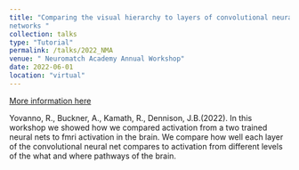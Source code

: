 ```yaml
---
title: "Comparing the visual hierarchy to layers of convolutional neural
networks "
collection: talks
type: "Tutorial"
permalink: /talks/2022_NMA
venue: " Neuromatch Academy Annual Workshop"
date: 2022-06-01
location: "virtual"
---
```


[More information here](https://github.com/jbdenniso/NeuroMatch22)


Yovanno, R., Buckner, A., Kamath, R., Dennison, J.B.(2022). In this workshop we showed how we compared activation from a two trained neural nets to fmri activation in the brain. We compare how well each layer of the convolutional neural net compares to activation from different levels of the what and where pathways of the brain.
